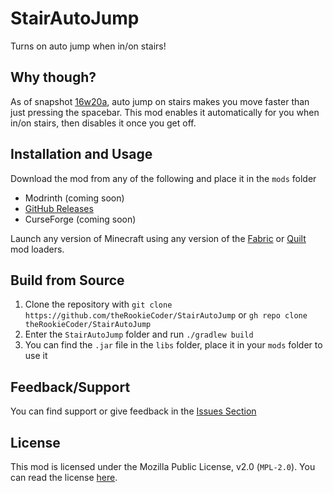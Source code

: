 # StairAutoJump

Turns on auto jump when in/on stairs!

## Why though?

As of snapshot [16w20a](https://minecraft.fandom.com/wiki/Java_Edition_16w20a), auto jump on stairs makes you move faster than just pressing the spacebar.
This mod enables it automatically for you when in/on stairs, then disables it once you get off.

## Installation and Usage

Download the mod from any of the following and place it in the `mods` folder

- Modrinth (coming soon)
- [GitHub Releases](https://github.com/theRookieCoder/StairAutoJump/releases)
- CurseForge (coming soon)

Launch any version of Minecraft using any version of the [Fabric](https://fabricmc.net/use/installer/) or [Quilt](https://quiltmc.org/install/) mod loaders.

## Build from Source

1. Clone the repository with `git clone https://github.com/theRookieCoder/StairAutoJump` or `gh repo clone theRookieCoder/StairAutoJump`
2. Enter the `StairAutoJump` folder and run `./gradlew build`
3. You can find the `.jar` file in the `libs` folder, place it in your `mods` folder to use it

## Feedback/Support
You can find support or give feedback in the [Issues Section](https://github.com/theRookieCoder/StairAutoJump/issues)

## License
This mod is licensed under the Mozilla Public License, v2.0 (`MPL-2.0`). You can read the license [here](LICENSE).
